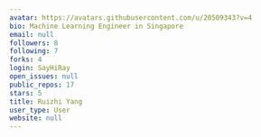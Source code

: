 ```yaml
---
avatar: https://avatars.githubusercontent.com/u/20509343?v=4
bio: Machine Learning Engineer in Singapore
email: null
followers: 8
following: 7
forks: 4
login: SayHiRay
open_issues: null
public_repos: 17
stars: 5
title: Ruizhi Yang
user_type: User
website: null
---
```

